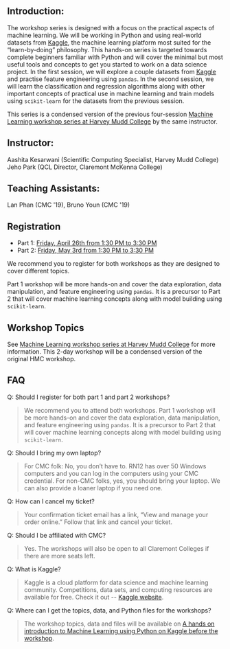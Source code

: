 ## Introduction:
The workshop series is designed with a focus on the practical aspects of machine learning. We will be working in Python and using real-world datasets from [Kaggle](https://www.kaggle.com/), the machine learning platform most suited for the “learn-by-doing” philosophy. This hands-on series is targeted towards complete beginners familiar with Python and will cover the minimal but most useful tools and concepts to get you started to work on a data science project. In the first session, we will explore a couple datasets from [Kaggle](https://www.kaggle.com/) and practise feature engineering using `pandas`. In the second session, we will learn the classification and regression algorithms along with other important concepts of practical use in machine learning and train models using `scikit-learn` for the datasets from the previous session.

This series is a condensed version of the previous four-session [Machine Learning workshop series at Harvey Mudd College](http://www.aashitak.com/ML-Workshops/) by the same instructor. 

## Instructor: 
Aashita Kesarwani (Scientific Computing Specialist, Harvey Mudd College)   
Jeho Park (QCL Director, Claremont McKenna College)

## Teaching Assistants: 
Lan Phan (CMC '19), Bruno Youn (CMC '19)

## Registration
- Part 1: [Friday, April 26th from 1:30 PM to 3:30 PM](https://intro-to-ml-kaggle-part1.eventbrite.com/)
- Part 2: [Friday, May 3rd from 1:30 PM to 3:30 PM](https://intro-to-ml-kaggle-part2.eventbrite.com/)

We recommend you to register for both workshops as they are designed to cover different topics.

Part 1 workshop will be more hands-on and cover the data exploration, data manipulation, and feature engineering using `pandas`. It is a precursor to Part 2 that will cover machine learning concepts along with model building using `scikit-learn`.

## Workshop Topics
See [Machine Learning workshop series at Harvey Mudd College](http://www.aashitak.com/ML-Workshops/) for more information. This 2-day workshop will be a condensed version of the original HMC workshop.

## FAQ

Q: Should I register for both part 1 and part 2 workshops?  
> We recommend you to attend both workshops. Part 1 workshop will be more hands-on and cover the data exploration, data manipulation, and feature engineering using `pandas`. It is a precursor to Part 2 that will cover machine learning concepts along with model building using `scikit-learn`.

Q: Should I bring my own laptop? 
> For CMC folk: No, you don’t have to. RN12 has over 50 Windows computers and you can log in the computers using your CMC credential. For non-CMC folks, yes, you should bring your laptop. We can also provide a loaner laptop if you need one.

Q: How can I cancel my ticket?
> Your confirmation ticket email has a link, “View and manage your order online.” Follow that link and cancel your ticket.

Q: Should I be affiliated with CMC? 
> Yes. The workshops will also be open to all Claremont Colleges if there are more seats left.

Q: What is Kaggle?
> Kaggle is a cloud platform for data science and machine learning community. Competitions, data sets, and computing resources are available for free. Check it out -- [Kaggle website](http://www.kaggle.com).

Q: Where can I get the topics, data, and Python files for the workshops?
> The workshop topics, data and files will be available on [A hands on introduction to Machine Learning using Python on Kaggle before the workshop](https://github.com/CMC-QCL/A-hands-on-introduction-to-Machine-Learning-using-Python-on-Kaggle).
